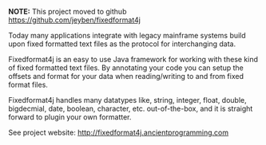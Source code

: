 **NOTE:** This project moved to github https://github.com/jeyben/fixedformat4j

Today many applications integrate with legacy mainframe systems build upon fixed formatted text files as the protocol for interchanging data.

Fixedformat4j is an easy to use Java framework for working with these kind of fixed formatted text files. By annotating your code you can setup the offsets and format for your data when reading/writing to and from fixed format files.

Fixedformat4j handles many datatypes like, string, integer, float, double, bigdecmial, date, boolean, character, etc. out-of-the-box, and it is straight forward to plugin your own formatter.

See project website: http://fixedformat4j.ancientprogramming.com
